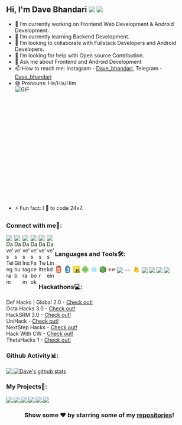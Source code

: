 ## Hi, I'm Dave Bhandari <img src="https://raw.githubusercontent.com/MartinHeinz/MartinHeinz/master/wave.gif" width="30px"> ![](https://visitor-badge.glitch.me/badge?page_id=Davekibh.Davekibh)

- 🔭 I’m currently working on Frontend Web Development & Android Development.
- 🌱 I’m currently learning Backend Development.
- 👯 I’m looking to collaborate with Fullstack Developers and Android Developers.
- 🤔 I’m looking for help with Open source Contribution.
- 💬 Ask me about Frontend and Android Development
- 📫 How to reach me: Instagram - [Dave_bhandari](https://Instagram.com/Dave_bhandari), Telegram - [Dave_bhandari](https://t.me/Dave_bhandari)
- 😄 Pronouns: He/His/Him  <img align="right" alt="GIF" src="https://github.com/abhisheknaiidu/abhisheknaiidu/blob/master/code.gif?raw=true" width="500" height="320" />
- ⚡ Fun fact: I 💖 to code 24x7.

### Connect with me🤝:

<a href="https://t.me/Dave_bhandari">
  <img align="left" alt="Dave's Telegram" width="22px" src="https://web.telegram.org/img/logo_share.png" />
</a>

<a href="https://github.com/Davekibh">
  <img align="left" alt="Dave's Github" width="22px" src="https://upload.wikimedia.org/wikipedia/commons/thumb/a/ae/Github-desktop-logo-symbol.svg/1024px-Github-desktop-logo-symbol.svg.png" />
</a>

<a href="https://instagram.com/Dave_bhandari/">
  <img align="left" alt="Dave's Instagram" width="22px" src="https://upload.wikimedia.org/wikipedia/commons/thumb/a/a5/Instagram_icon.png/600px-Instagram_icon.png" />
</a>

<a href="https://www.facebook.com/people/Dave-Bhandari/100005906536571">
  <img align="left" alt="Dave's Facebook" width="22px" src="https://facebookbrand.com/wp-content/uploads/2019/04/f_logo_RGB-Hex-Blue_512.png?w=512&h=512" />
</a>

<a href="https://twitter.com/dave_bhandari">
  <img align="left" alt="Dave's Twitter" width="22px" src="https://cdn2.iconfinder.com/data/icons/metro-uinvert-dock/256/Twitter_NEW.png" />
</a>

<a href="https://linkedin.com/in/dave-bhandari-4a74761a7/">
  <img align="left" alt="Dave's Linkdein" width="22px" src="https://cdn3.iconfinder.com/data/icons/inficons/512/linkedin.png" />
</a>

<br/>

### Languages and Tools🛠:
<code><img height="20" src="https://raw.githubusercontent.com/github/explore/80688e429a7d4ef2fca1e82350fe8e3517d3494d/topics/html/html.png"></code>
<code><img height="20" src="https://raw.githubusercontent.com/github/explore/80688e429a7d4ef2fca1e82350fe8e3517d3494d/topics/css/css.png"></code>
<code><img height="20" src="https://raw.githubusercontent.com/github/explore/80688e429a7d4ef2fca1e82350fe8e3517d3494d/topics/javascript/javascript.png"></code>
<code><img height="20" src="https://raw.githubusercontent.com/github/explore/80688e429a7d4ef2fca1e82350fe8e3517d3494d/topics/android/android.png"></code>
<code><img height="20" src="https://raw.githubusercontent.com/github/explore/80688e429a7d4ef2fca1e82350fe8e3517d3494d/topics/react/react.png"></code> 
<code><img height="20" src="https://raw.githubusercontent.com/github/explore/80688e429a7d4ef2fca1e82350fe8e3517d3494d/topics/nodejs/nodejs.png"></code>
<code><img height="20" src="https://raw.githubusercontent.com/github/explore/80688e429a7d4ef2fca1e82350fe8e3517d3494d/topics/git/git.png"></code>
<code><img height="20" src="https://upload.wikimedia.org/wikipedia/commons/thumb/a/ae/Github-desktop-logo-symbol.svg/1024px-Github-desktop-logo-symbol.svg.png"></code>
<code><img height="20" src="https://raw.githubusercontent.com/github/explore/80688e429a7d4ef2fca1e82350fe8e3517d3494d/topics/mysql/mysql.png"></code>
<code><img height="20" src="https://raw.githubusercontent.com/github/explore/80688e429a7d4ef2fca1e82350fe8e3517d3494d/topics/firebase/firebase.png"></code>
<code><img height="20" src="https://upload.wikimedia.org/wikipedia/commons/thumb/b/b2/Bootstrap_logo.svg/1024px-Bootstrap_logo.svg.png"></code>
<code><img height="20" src="https://upload.wikimedia.org/wikipedia/en/d/d2/Sublime_Text_3_logo.png"></code>
<code><img height="20" src="https://banner2.cleanpng.com/20181122/krs/kisspng-java-programming-language-selenium-computer-softwa-july-2-16-halab-4-dev-5bf78387a7bb41.028192901542947719687.jpg"></code>
<code><img height="20" src="https://upload.wikimedia.org/wikipedia/commons/thumb/9/9a/Visual_Studio_Code_1.35_icon.svg/1024px-Visual_Studio_Code_1.35_icon.svg.png"></code>

### Hackathons💻:
Def Hacks | Global 2.0  -  [Check out!](https://defhacks.co/hackathons/global_2.0)<br/>
Octa Hacks 3.0          -  [Check out!](https://octahacks.tech/)<br/>
HackSRM 3.0             -  [Check out!](https://hacksrm.tech/)<br/>
UniHack                 -  [Check out!](https://unihack.eu/)<br/>
NextStep Hacks          -  [Check out!](https://nextstephacks.weebly.com/)<br/>
Hack With CW            -  [Check out!](https://hackwithcw.tech/)<br/>
ThetaHacks 1            -  [Check out!](https://thetahacks.tech/)<br/>

### Github Activity📊:
<a href="https://github.com/Davekibh">
  <img align="center" 
src="https://github-readme-stats.vercel.app/api/top-langs/?username=Davekibh&theme=tokyonight&hide_langs_below=1" />
  </a>
  
  <a href="https://github.com/Davekibh">
 <img align="center" src="https://github-readme-stats.vercel.app/api?username=Davekibh&show_icons=true&theme=tokyonight&line_height=27" alt="Dave's github stats"/>
</a>

<br/>
 
### My Projects🌟:
<a href="https://github.com/Davekibh/Background-generator">
  <img align="center" src="https://github-readme-stats.vercel.app/api/pin/?username=Davekibh&repo=Background-generator&theme=tokyonight" />
</a>

<a href="https://github.com/Davekibh/robofriends">
 <img align="center" src="https://github-readme-stats.vercel.app/api/pin/?username=Davekibh&repo=robofriends&theme=tokyonight" />
</a>

<a href="https://github.com/Davekibh/Picture-Sharing-app">
  <img align="center" src="https://github-readme-stats.vercel.app/api/pin/?username=Davekibh&repo=Picture-Sharing-app&theme=tokyonight" />
</a>

<a href="https://github.com/Davekibh/Chat-app">
 <img align="center" src="https://github-readme-stats.vercel.app/api/pin/?username=Davekibh&repo=Chat-app&theme=tokyonight" />
</a>

<a href="https://github.com/Davekibh/Quiz-App">
 <img align="center" src="https://github-readme-stats.vercel.app/api/pin/?username=Davekibh&repo=Quiz-App&theme=tokyonight" />
</a>

<a href="https://github.com/Davekibh/Quiz-Admin-App">
 <img align="center" src="https://github-readme-stats.vercel.app/api/pin/?username=Davekibh&repo=Quiz-Admin-App&theme=tokyonight" />
</a>

<div align="center">
  
### Show some ❤️ by starring some of my [repositories](https://github.com/Davekibh?tab=repositories)!

</div>
